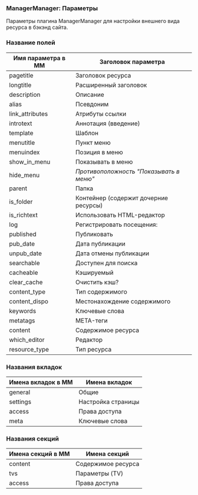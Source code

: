 
<meta http-equiv="Content-Type" content="text/html; charset=utf-8">
<h3>ManagerManager: Параметры </h3> 
Параметры плагина ManagerManager для настройки внешнего вида ресурса в бэкэнд сайта.	
<br>
<h3 class="sub-header text-bold"><a id="1002"></a>Название полей</h3>
<div class="flip-scroll">
	<table class="table table-bordered table-vcenter flip-content">
		<thead class="flip-content bordered-palegreen">
			<tr><th>Имя параметра в MM</th><th>Заголовок параметра</th></tr>
		</thead>
		<tbody>
			<tr>
				<td>pagetitle</td>
				<td>Заголовок ресурса</td>
			</tr>
			<tr>
				<td>longtitle</td>
				<td>Расширенный заголовок</td>
			</tr>
			<tr>
				<td>description</td>
				<td>Описание</td>
			</tr>
			<tr>
				<td>alias</td>
				<td>Псевдоним</td>
			</tr>
			<tr>
				<td>link_attributes</td>
				<td>Атрибуты ссылки</td>
			</tr>
			<tr>
				<td>introtext</td>
				<td>Аннотация (введение)</td>
			</tr>
			<tr>
				<td>template</td>
				<td>Шаблон</td>
			</tr>
			<tr>
				<td>menutitle</td>
				<td>Пункт меню</td>
			</tr>
			<tr>
				<td>menuindex</td>
				<td>Позиция в меню</td>
			</tr>
			<tr>
				<td>show_in_menu</td>
				<td>Показывать в меню</td>
			</tr>
			<tr>
				<td>hide_menu</td>
				<td><em>Противоположность "Показывать в меню"</em></td>
			</tr>
			<tr>
				<td>parent</td>
				<td>Папка</td>
			</tr>
			<tr>
				<td>is_folder</td>
				<td>Контейнер (содержит дочерние ресурсы)</td>
			</tr>
			<tr>
				<td>is_richtext</td>
				<td>Использовать HTML-редактор</td>
			</tr>
			<tr>
				<td>log</td>
				<td>Регистрировать посещения:</td>
			</tr>
			<tr>
				<td>published</td>
				<td>Публиковать</td>
			</tr>
			<tr>
				<td>pub_date</td>
				<td>Дата публикации</td>
			</tr>
			<tr>
				<td>unpub_date</td>
				<td>Дата отмены публикации</td>
			</tr>
			<tr>
				<td>searchable</td>
				<td>Доступен для поиска</td>
			</tr>
			<tr>
				<td>cacheable</td>
				<td>Кэшируемый</td>
			</tr>
			<tr>
				<td>clear_cache</td>
				<td>Очистить кэш?</td>
			</tr>
			<tr>
				<td>content_type</td>
				<td>Тип содержимого</td>
			</tr>
			<tr>
				<td>content_dispo</td>
				<td>Местонахождение содержимого</td>
			</tr>
			<tr>
				<td>keywords</td>
				<td>Ключевые слова</td>
			</tr>
			<tr>
				<td>metatags</td>
				<td>META-теги</td>
			</tr>
			<tr>
				<td>content</td>
				<td>Содержимое ресурса</td>
			</tr>
			<tr>
				<td>which_editor</td>
				<td>Редактор</td>
			</tr>
			<tr>
				<td>resource_type</td>
				<td>Тип ресурса</td>
			</tr>
		</tbody>
	</table>
</div>
<h3 class="sub-header text-bold"><a id="1003"></a>Названия вкладок</h3>
<div class="flip-scroll">
	<table class="table table-bordered table-vcenter flip-content">
		<thead class="flip-content bordered-palegreen">
			<tr><th>Имена вкладок в MM</th><th>Имена вкладок</th></tr>
		</thead>
		<tbody>
			<tr>
				<td>general</td>
				<td>Общие</td>
			</tr>
			<tr>
				<td>settings</td>
				<td>Настройка страницы</td>
			</tr>
			<tr>
				<td>access</td>
				<td>Права доступа</td>
			</tr>
			<tr>
				<td>meta</td>
				<td>Ключевые слова</td>
			</tr>
		</tbody>
	</table>
</div>
<h3 class="sub-header text-bold"><a id="1004"></a>Названия секций</h3>
<div class="flip-scroll">
	<table class="table table-bordered table-vcenter flip-content">
		<thead class="flip-content bordered-palegreen">
			<tr><th scope="col">Имена секций в MM</th><th scope="col">Имена секций</th></tr>
		</thead>
		<tbody>
			<tr>
				<td>content</td>
				<td>Содержимое ресурса</td>
			</tr>
			<tr>
				<td>tvs</td>
				<td>Параметры (TV)</td>
			</tr>
			<tr>
				<td>access</td>
				<td>Права доступа</td>
			</tr>
		</tbody>
	</table>
</div>